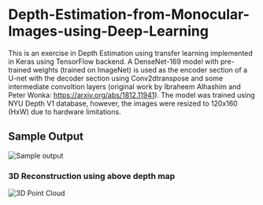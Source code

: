 # Depth-Estimation-from-Monocular-Images-using-Deep-Learning

This is an exercise in Depth Estimation using transfer learning implemented in Keras using TensorFlow backend. A DenseNet-169 model with pre-trained weights (trained on ImageNet) is used as the encoder section of a U-net with the decoder section using Conv2dtranspose and some intermediate convoltion layers (original work by Ibraheem Alhashim and Peter Wonka: https://arxiv.org/abs/1812.11941). The model was trained using NYU Depth V1 database, however, the images were resized to 120x160 (HxW) due to hardware limitations.


## Sample Output

![Sample output](https://user-images.githubusercontent.com/49246680/92951972-daab4180-f47c-11ea-805f-e376e570a0e2.png)

### 3D Reconstruction using above depth map

![3D Point Cloud](https://user-images.githubusercontent.com/49246680/92952066-fadb0080-f47c-11ea-86b5-bf47290ed88f.png)
